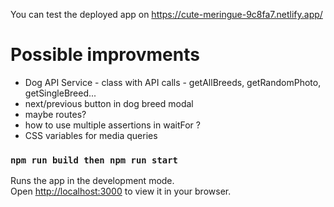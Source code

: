 You can test the deployed app on
https://cute-meringue-9c8fa7.netlify.app/

# Possible improvments

- Dog API Service - class with API calls - getAllBreeds, getRandomPhoto, getSingleBreed...
- next/previous button in dog breed modal
- maybe routes?
- how to use multiple assertions in waitFor ?
- CSS variables for media queries

### `npm run build then npm run start`

Runs the app in the development mode.\
Open [http://localhost:3000](http://localhost:3000) to view it in your browser.
